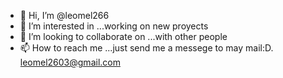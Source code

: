 - 👋 Hi, I’m @leomel266
- 👀 I’m interested in ...working on new proyects
- 💞️ I’m looking to collaborate on ...with other people
- 📫 How to reach me ...just send me a messege to may mail:D. leomel2603@gmail.com

<!---
leomel266/leomel266 is a ✨ special ✨ repository because its `README.md` (this file) appears on your GitHub profile.
You can click the Preview link to take a look at your changes.
--->
